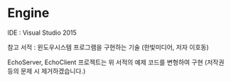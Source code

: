# Engine

IDE : Visual Studio 2015

참고 서적 : 윈도우시스템 프로그램을 구현하는 기술 (한빛미디어, 저자 이호동)

EchoServer, EchoClient 프로젝트는 위 서적의 예제 코드를 변형하여 구현 (저작권 등의 문제 시 제거하겠습니다.)
